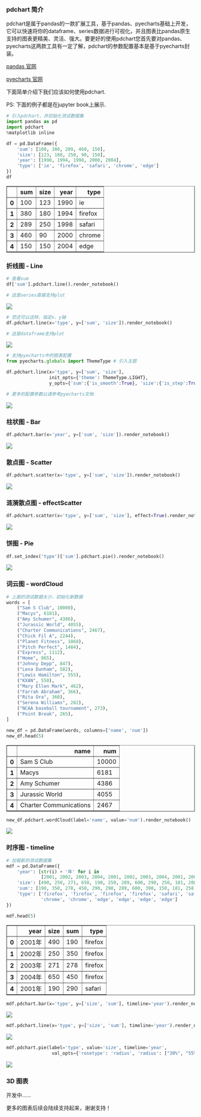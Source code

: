 
### pdchart 简介
pdchart是属于pandas的一款扩展工具，基于pandas、pyecharts基础上开发，它可以快速将你的dataframe、series数据进行可视化，并且图表比pandas原生支持的图表更精美、灵活、强大。要更好的使用pdchart您首先要对pandas、pyecharts这两款工具有一定了解，pdchart的参数配置基本是基于pyecharts封装。

[pandas 官网](http://pandas.pydata.org/)

[pyecharts 官网](https://pyecharts.org/#/zh-cn/intro)

下面简单介绍下我们应该如何使用pdchart.

PS: 下面的例子都是在jupyter book上展示.


```python
# 引入pdchart、并初始化测试数据集
import pandas as pd
import pdchart
%matplotlib inline

df = pd.DataFrame({
    'sum': [100, 380, 289, 460, 150],
    'size': [123, 180, 250, 90, 150],
    'year': [1990, 1994, 1998, 2000, 2004],
    'type': ['ie', 'firefox', 'safari', 'chrome', 'edge']
})
df
```




<div>
<table border="1" class="dataframe">
  <thead>
    <tr style="text-align: right;">
      <th></th>
      <th>sum</th>
      <th>size</th>
      <th>year</th>
      <th>type</th>
    </tr>
  </thead>
  <tbody>
    <tr>
      <th>0</th>
      <td>100</td>
      <td>123</td>
      <td>1990</td>
      <td>ie</td>
    </tr>
    <tr>
      <th>1</th>
      <td>380</td>
      <td>180</td>
      <td>1994</td>
      <td>firefox</td>
    </tr>
    <tr>
      <th>2</th>
      <td>289</td>
      <td>250</td>
      <td>1998</td>
      <td>safari</td>
    </tr>
    <tr>
      <th>3</th>
      <td>460</td>
      <td>90</td>
      <td>2000</td>
      <td>chrome</td>
    </tr>
    <tr>
      <th>4</th>
      <td>150</td>
      <td>150</td>
      <td>2004</td>
      <td>edge</td>
    </tr>
  </tbody>
</table>
</div>



### 折线图 - Line


```python
# 查看sum
df['sum'].pdchart.line().render_notebook()

# 这是series直接支持plot
```
![](static/images/Line.png)

```python
# 您还可以这样，指定x、y轴
df.pdchart.line(x='type', y=['sum', 'size']).render_notebook()

# 这是dataframe支持plot
```
![](static/images/Line1.png)

```python
# 支持pyecharts中的图表配置
from pyecharts.globals import ThemeType # 引入主题

df.pdchart.line(x='type', y=['sum', 'size'], 
                init_opts={'theme': ThemeType.LIGHT},
                y_opts={'sum':{'is_smooth':True}, 'size':{'is_step':True}}).render_notebook()

# 更多的配置参数以请参考pyecharts文档
```
![](static/images/Line2.png)
### 柱状图 - Bar


```python
df.pdchart.bar(x='year', y=['sum', 'size']).render_notebook()
```
![](static/images/Bar.png)

### 散点图 - Scatter


```python
df.pdchart.scatter(x='type', y=['sum', 'size']).render_notebook()
```

![](static/images/Scatter.png)

### 涟漪散点图 - effectScatter

```python
df.pdchart.scatter(x='type', y=['sum', 'size'], effect=True).render_notebook()
```
![](static/images/effectScatter.gif)

### 饼图 - Pie


```python
df.set_index('type')['sum'].pdchart.pie().render_notebook()
```
![](static/images/Pie.png)


### 词云图 - wordCloud


```python
# 上面的测试数据太少，初始化新数据
words = [
    ("Sam S Club", 10000),
    ("Macys", 6181),
    ("Amy Schumer", 4386),
    ("Jurassic World", 4055),
    ("Charter Communications", 2467),
    ("Chick Fil A", 2244),
    ("Planet Fitness", 1868),
    ("Pitch Perfect", 1484),
    ("Express", 1112),
    ("Home", 865),
    ("Johnny Depp", 847),
    ("Lena Dunham", 582),
    ("Lewis Hamilton", 555),
    ("KXAN", 550),
    ("Mary Ellen Mark", 462),
    ("Farrah Abraham", 366),
    ("Rita Ora", 360),
    ("Serena Williams", 282),
    ("NCAA baseball tournament", 273),
    ("Point Break", 265),
]

new_df = pd.DataFrame(words, columns=['name', 'num'])
new_df.head(5)
```




<div>
<table border="1" class="dataframe">
  <thead>
    <tr style="text-align: right;">
      <th></th>
      <th>name</th>
      <th>num</th>
    </tr>
  </thead>
  <tbody>
    <tr>
      <th>0</th>
      <td>Sam S Club</td>
      <td>10000</td>
    </tr>
    <tr>
      <th>1</th>
      <td>Macys</td>
      <td>6181</td>
    </tr>
    <tr>
      <th>2</th>
      <td>Amy Schumer</td>
      <td>4386</td>
    </tr>
    <tr>
      <th>3</th>
      <td>Jurassic World</td>
      <td>4055</td>
    </tr>
    <tr>
      <th>4</th>
      <td>Charter Communications</td>
      <td>2467</td>
    </tr>
  </tbody>
</table>
</div>




```python
new_df.pdchart.wordCloud(label='name', value='num').render_notebook()
```
![](static/images/Wordcloud.png)


### 时序图 - timeline


```python
# 加载新的测试数据集
mdf = pd.DataFrame({
    'year': [str(i) + '年' for i in
             [2001, 2002, 2003, 2004, 2001, 2002, 2003, 2004, 2001, 2002, 2003, 2004, 2001, 2002, 2003, 2004]],
    'size': [490, 250, 271, 650, 190, 250, 289, 600, 290, 250, 181, 208, 190, 250, 291, 390],
    'sum': [190, 350, 278, 450, 290, 290, 289, 600, 390, 150, 181, 258, 290, 550, 391, 280],
    'type': ['firefox', 'firefox', 'firefox', 'firefox', 'safari', 'safari', 'safari', 'safari', 'chrome', 'chrome',
             'chrome', 'chrome', 'edge', 'edge', 'edge', 'edge']
})

mdf.head(5)
```




<div>
<table border="1" class="dataframe">
  <thead>
    <tr style="text-align: right;">
      <th></th>
      <th>year</th>
      <th>size</th>
      <th>sum</th>
      <th>type</th>
    </tr>
  </thead>
  <tbody>
    <tr>
      <th>0</th>
      <td>2001年</td>
      <td>490</td>
      <td>190</td>
      <td>firefox</td>
    </tr>
    <tr>
      <th>1</th>
      <td>2002年</td>
      <td>250</td>
      <td>350</td>
      <td>firefox</td>
    </tr>
    <tr>
      <th>2</th>
      <td>2003年</td>
      <td>271</td>
      <td>278</td>
      <td>firefox</td>
    </tr>
    <tr>
      <th>3</th>
      <td>2004年</td>
      <td>650</td>
      <td>450</td>
      <td>firefox</td>
    </tr>
    <tr>
      <th>4</th>
      <td>2001年</td>
      <td>190</td>
      <td>290</td>
      <td>safari</td>
    </tr>
  </tbody>
</table>
</div>




```python
mdf.pdchart.bar(x='type', y=['size', 'sum'], timeline='year').render_notebook()
```
![](static/images/timeline_bar.gif)


```python
mdf.pdchart.line(x='type', y=['size', 'sum'], timeline='year').render_notebook()
```
![](static/images/timeline_line.gif)


```python
mdf.pdchart.pie(label='type', value='size', timeline='year', 
                 val_opts={'rosetype': 'radius', 'radius': ["30%", "55%"]}).render_notebook()
```
![](static/images/timeline_pie.gif)


### 3D 图表 

开发中......


更多的图表后续会陆续支持起来，谢谢支持！
